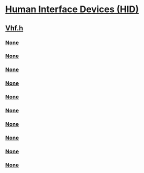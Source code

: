 # [Human Interface Devices (HID)](../_hid/index.md)
## [Vhf.h](index.md)
### [None](../vhf/nc-vhf-evt_vhf_async_operation.md)
### [None](../vhf/nc-vhf-evt_vhf_cleanup.md)
### [None](../vhf/nc-vhf-evt_vhf_ready_for_next_read_report.md)
### [None](../vhf/nf-vhf-vhfasyncoperationcomplete.md)
### [None](../vhf/nf-vhf-vhfcreate.md)
### [None](../vhf/nf-vhf-vhfdelete.md)
### [None](../vhf/nf-vhf-vhfreadreportsubmit.md)
### [None](../vhf/nf-vhf-vhfstart.md)
### [None](../vhf/nf-vhf-vhf_config_init.md)
### [None](../vhf/ns-vhf-_vhf_config.md)
